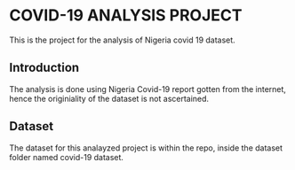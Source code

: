 # COVID-19 ANALYSIS PROJECT
This is the project for the analysis of Nigeria covid 19 dataset.

## Introduction
The analysis is done using Nigeria Covid-19 report gotten from the internet, hence the originiality of the dataset is not ascertained.

## Dataset
The dataset for this analayzed project is within the repo, inside the dataset folder named covid-19 dataset.

